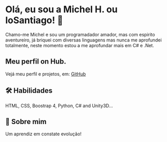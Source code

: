 # Olá, eu sou a Michel H. ou loSantiago! 👋

Chamo-me Michel e sou um programadador amador, mas com espirito aventureiro, já briquei com diversas linguagens mas nunca me aprofundei totalmente, neste momento estou a me aprofundar mais em C# e .Net.


## Meu perfil on Hub.

Vejá meu perfil e projetos, em: [GitHub](https://github.com/loSantiago)


## 🛠 Habilidades
HTML, CSS, Boostrap 4, Python, C# and Unity3D...


## 🚀 Sobre mim
Um aprendiz em constate evolução!
